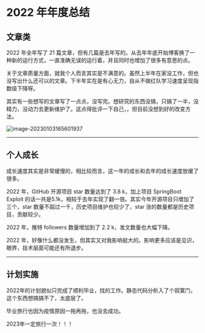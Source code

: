 # 2022 年年度总结

## 文章类

2022 年全年写了 21 篇文章，但有几篇是去年写的。从去年年底开始博客换了一种新的运行方式，一直准确无误的运行着，并且同时也增加了很多有意思的点。

关于文章质量方面，就我个人而言其实是不满意的。虽然上半年在家没工作，但也没写出什么还可以的文章。下半年实在是有心无力，自从不做红队学习速度呈现指数级下降呀。

其实有一些想写的文章写了一点点，没写完。想研究的东西没搞，只搞了一半，没精力，没动力去更新维护了。这点得批评一下自己，，但目前没想到好的改变方法。

![image-20230103165601937](https://img.sumsec.me/202211/202301031656091.png?token=ALNZGHTLT5ZC2CSSY7GQDCDDWPW6A)

---

## 个人成长

成长速度其实是非常缓慢的，相比较而言，这一年的成长和去年的成长速度放缓了很多。

2022 年，GitHub 开源项目 star 数量达到了 3.8 k，加上项目 SpringBoot Exploit 的话一共是5.1k，相较于去年实现了翻一倍。其实今年开源项目只增加了三个，star 数量不超过一千，历史项目维护也较少了，star 涨的数量都是历史项目，贡献较少。

2022 年，推特 followers 数量增加到了 2.2 k，发文数量也大幅下降。

2022 年，好像什么都没发生，但其实又对我影响挺大的。影响更多应该是见识，眼界，技术层面可能还有所退步。





---

## 计划实施

2022年的计划貌似只完成了顺利毕业，找的工作。静态代码分析入了个寂寞门，这个东西想搞搞不了，太底层了。

毕业旅行也因为疫情原因一拖再拖，也没去成功。

2023年一定旅行一次！！！





